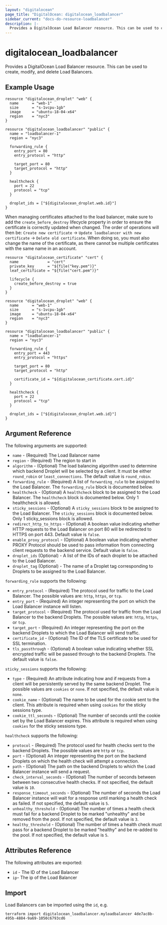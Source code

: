 ```yaml
---
layout: "digitalocean"
page_title: "DigitalOcean: digitalocean_loadbalancer"
sidebar_current: "docs-do-resource-loadbalancer"
description: |-
  Provides a DigitalOcean Load Balancer resource. This can be used to create, modify, and delete Load Balancers.
---
```


# digitalocean\_loadbalancer

Provides a DigitalOcean Load Balancer resource. This can be used to create,
modify, and delete Load Balancers.

## Example Usage

```hcl
resource "digitalocean_droplet" "web" {
  name      = "web-1"
  size      = "s-1vcpu-1gb"
  image     = "ubuntu-18-04-x64"
  region    = "nyc3"
}

resource "digitalocean_loadbalancer" "public" {
  name = "loadbalancer-1"
  region = "nyc3"

  forwarding_rule {
    entry_port = 80
    entry_protocol = "http"

    target_port = 80
    target_protocol = "http"
  }

  healthcheck {
    port = 22
    protocol = "tcp"
  }

  droplet_ids = ["${digitalocean_droplet.web.id}"]
}
```

When managing certificates attached to the load balancer, make sure to add the `create_before_destroy`
lifecycle property in order to ensure the certificate is correctly updated when changed. The order of
operations will then be: `Create new certificate` -> `Update loadbalancer with new certificate` ->
`Delete old certificate`. When doing so, you must also change the name of the certificate,
as there cannot be multiple certificates with the same name in an account.

```hcl
resource "digitalocean_certificate" "cert" {
  name             = "cert"
  private_key      = "${file("key.pem")}"
  leaf_certificate = "${file("cert.pem")}"

  lifecycle {
    create_before_destroy = true
  }
}

resource "digitalocean_droplet" "web" {
  name      = "web-1"
  size      = "s-1vcpu-1gb"
  image     = "ubuntu-18-04-x64"
  region    = "nyc3"
}

resource "digitalocean_loadbalancer" "public" {
  name = "loadbalancer-1"
  region = "nyc3"

  forwarding_rule {
    entry_port = 443
    entry_protocol = "https"

    target_port = 80
    target_protocol = "http"

    certificate_id = "${digitalocean_certificate.cert.id}"
  }

  healthcheck {
    port = 22
    protocol = "tcp"
  }

  droplet_ids = ["${digitalocean_droplet.web.id}"]
}
```

## Argument Reference

The following arguments are supported:

* `name` - (Required) The Load Balancer name
* `region` - (Required) The region to start in
* `algorithm` - (Optional) The load balancing algorithm used to determine
which backend Droplet will be selected by a client. It must be either `round_robin`
or `least_connections`. The default value is `round_robin`.
* `forwarding_rule` - (Required) A list of `forwarding_rule` to be assigned to the
Load Balancer. The `forwarding_rule` block is documented below.
* `healthcheck` - (Optional) A `healthcheck` block to be assigned to the
Load Balancer. The `healthcheck` block is documented below. Only 1 healthcheck is allowed.
* `sticky_sessions` - (Optional) A `sticky_sessions` block to be assigned to the
Load Balancer. The `sticky_sessions` block is documented below. Only 1 sticky_sessions block is allowed.
* `redirect_http_to_https` - (Optional) A boolean value indicating whether
HTTP requests to the Load Balancer on port 80 will be redirected to HTTPS on port 443.
Default value is `false`.
* `enable_proxy_protocol` - (Optional) A boolean value indicating whether PROXY
Protocol should be used to pass information from connecting client requests to
the backend service. Default value is `false`.
* `droplet_ids` (Optional) - A list of the IDs of each droplet to be attached to the Load Balancer.
* `droplet_tag` (Optional) - The name of a Droplet tag corresponding to Droplets to be assigned to the Load Balancer.

`forwarding_rule` supports the following:

* `entry_protocol` - (Required) The protocol used for traffic to the Load Balancer. The possible values are: `http`, `https`, or `tcp`.
* `entry_port` - (Required) An integer representing the port on which the Load Balancer instance will listen.
* `target_protocol` - (Required) The protocol used for traffic from the Load Balancer to the backend Droplets. The possible values are: `http`, `https`, or `tcp`.
* `target_port` - (Required) An integer representing the port on the backend Droplets to which the Load Balancer will send traffic.
* `certificate_id` - (Optional) The ID of the TLS certificate to be used for SSL termination.
* `tls_passthrough` - (Optional) A boolean value indicating whether SSL encrypted traffic will be passed through to the backend Droplets. The default value is `false`.

`sticky_sessions` supports the following:

* `type` - (Required) An attribute indicating how and if requests from a client will be persistently served by the same backend Droplet. The possible values are `cookies` or `none`. If not specified, the default value is `none`.
* `cookie_name` - (Optional) The name to be used for the cookie sent to the client. This attribute is required when using `cookies` for the sticky sessions type.
* `cookie_ttl_seconds` - (Optional) The number of seconds until the cookie set by the Load Balancer expires. This attribute is required when using `cookies` for the sticky sessions type.


`healthcheck` supports the following:

* `protocol` - (Required) The protocol used for health checks sent to the backend Droplets. The possible values are `http` or `tcp`.
* `port` - (Optional) An integer representing the port on the backend Droplets on which the health check will attempt a connection.
* `path` - (Optional) The path on the backend Droplets to which the Load Balancer instance will send a request.
* `check_interval_seconds` - (Optional) The number of seconds between between two consecutive health checks. If not specified, the default value is `10`.
* `response_timeout_seconds` - (Optional) The number of seconds the Load Balancer instance will wait for a response until marking a health check as failed. If not specified, the default value is `5`.
* `unhealthy_threshold` - (Optional) The number of times a health check must fail for a backend Droplet to be marked "unhealthy" and be removed from the pool. If not specified, the default value is `3`.
* `healthy_threshold` - (Optional) The number of times a health check must pass for a backend Droplet to be marked "healthy" and be re-added to the pool. If not specified, the default value is `5`.


## Attributes Reference

The following attributes are exported:

* `id` - The ID of the Load Balancer
* `ip`- The ip of the Load Balancer

## Import

Load Balancers can be imported using the `id`, e.g.

```
terraform import digitalocean_loadbalancer.myloadbalancer 4de7ac8b-495b-4884-9a69-1050c6793cd6
```
